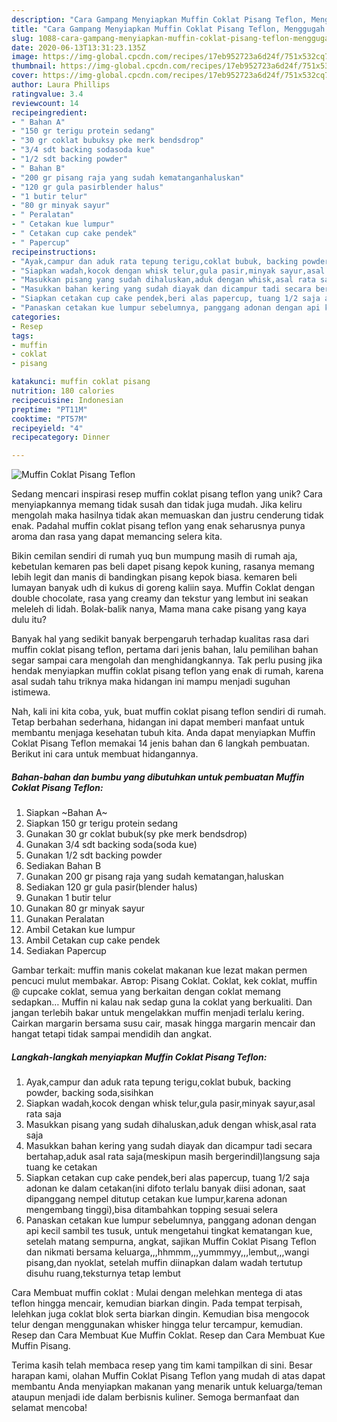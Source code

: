 ```yaml
---
description: "Cara Gampang Menyiapkan Muffin Coklat Pisang Teflon, Menggugah Selera"
title: "Cara Gampang Menyiapkan Muffin Coklat Pisang Teflon, Menggugah Selera"
slug: 1088-cara-gampang-menyiapkan-muffin-coklat-pisang-teflon-menggugah-selera
date: 2020-06-13T13:31:23.135Z
image: https://img-global.cpcdn.com/recipes/17eb952723a6d24f/751x532cq70/muffin-coklat-pisang-teflon-foto-resep-utama.jpg
thumbnail: https://img-global.cpcdn.com/recipes/17eb952723a6d24f/751x532cq70/muffin-coklat-pisang-teflon-foto-resep-utama.jpg
cover: https://img-global.cpcdn.com/recipes/17eb952723a6d24f/751x532cq70/muffin-coklat-pisang-teflon-foto-resep-utama.jpg
author: Laura Phillips
ratingvalue: 3.4
reviewcount: 14
recipeingredient:
- " Bahan A"
- "150 gr terigu protein sedang"
- "30 gr coklat bubuksy pke merk bendsdrop"
- "3/4 sdt backing sodasoda kue"
- "1/2 sdt backing powder"
- " Bahan B"
- "200 gr pisang raja yang sudah kematanganhaluskan"
- "120 gr gula pasirblender halus"
- "1 butir telur"
- "80 gr minyak sayur"
- " Peralatan"
- " Cetakan kue lumpur"
- " Cetakan cup cake pendek"
- " Papercup"
recipeinstructions:
- "Ayak,campur dan aduk rata tepung terigu,coklat bubuk, backing powder, backing soda,sisihkan"
- "Siapkan wadah,kocok dengan whisk telur,gula pasir,minyak sayur,asal rata saja"
- "Masukkan pisang yang sudah dihaluskan,aduk dengan whisk,asal rata saja"
- "Masukkan bahan kering yang sudah diayak dan dicampur tadi secara bertahap,aduk asal rata saja(meskipun masih bergerindil)langsung saja tuang ke cetakan"
- "Siapkan cetakan cup cake pendek,beri alas papercup, tuang 1/2 saja adonan ke dalam cetakan(ini difoto terlalu banyak diisi adonan, saat dipanggang nempel ditutup cetakan kue lumpur,karena adonan mengembang tinggi),bisa ditambahkan topping sesuai selera"
- "Panaskan cetakan kue lumpur sebelumnya, panggang adonan dengan api kecil sambil tes tusuk, untuk mengetahui tingkat kematangan kue, setelah matang sempurna, angkat, sajikan Muffin Coklat Pisang Teflon dan nikmati bersama keluarga,,,hhmmm,,,yummmyy,,,lembut,,,wangi pisang,dan nyoklat, setelah muffin diinapkan dalam wadah tertutup disuhu ruang,teksturnya tetap lembut"
categories:
- Resep
tags:
- muffin
- coklat
- pisang

katakunci: muffin coklat pisang 
nutrition: 180 calories
recipecuisine: Indonesian
preptime: "PT11M"
cooktime: "PT57M"
recipeyield: "4"
recipecategory: Dinner

---
```



![Muffin Coklat Pisang Teflon](https://img-global.cpcdn.com/recipes/17eb952723a6d24f/751x532cq70/muffin-coklat-pisang-teflon-foto-resep-utama.jpg)

Sedang mencari inspirasi resep muffin coklat pisang teflon yang unik? Cara menyiapkannya memang tidak susah dan tidak juga mudah. Jika keliru mengolah maka hasilnya tidak akan memuaskan dan justru cenderung tidak enak. Padahal muffin coklat pisang teflon yang enak seharusnya punya aroma dan rasa yang dapat memancing selera kita.

Bikin cemilan sendiri di rumah yuq bun mumpung masih di rumah aja, kebetulan kemaren pas beli dapet pisang kepok kuning, rasanya memang lebih legit dan manis di bandingkan pisang kepok biasa. kemaren beli lumayan banyak udh di kukus di goreng kaliin saya. Muffin Coklat dengan double chocolate, rasa yang creamy dan tekstur yang lembut ini seakan meleleh di lidah. Bolak-balik nanya, Mama mana cake pisang yang kaya dulu itu?

Banyak hal yang sedikit banyak berpengaruh terhadap kualitas rasa dari muffin coklat pisang teflon, pertama dari jenis bahan, lalu pemilihan bahan segar sampai cara mengolah dan menghidangkannya. Tak perlu pusing jika hendak menyiapkan muffin coklat pisang teflon yang enak di rumah, karena asal sudah tahu triknya maka hidangan ini mampu menjadi suguhan istimewa.


Nah, kali ini kita coba, yuk, buat muffin coklat pisang teflon sendiri di rumah. Tetap berbahan sederhana, hidangan ini dapat memberi manfaat untuk membantu menjaga kesehatan tubuh kita. Anda dapat menyiapkan Muffin Coklat Pisang Teflon memakai 14 jenis bahan dan 6 langkah pembuatan. Berikut ini cara untuk membuat hidangannya.

<!--inarticleads1-->

##### Bahan-bahan dan bumbu yang dibutuhkan untuk pembuatan Muffin Coklat Pisang Teflon:

1. Siapkan  ~Bahan A~
1. Siapkan 150 gr terigu protein sedang
1. Gunakan 30 gr coklat bubuk(sy pke merk bendsdrop)
1. Gunakan 3/4 sdt backing soda(soda kue)
1. Gunakan 1/2 sdt backing powder
1. Sediakan  Bahan B
1. Gunakan 200 gr pisang raja yang sudah kematangan,haluskan
1. Sediakan 120 gr gula pasir(blender halus)
1. Gunakan 1 butir telur
1. Gunakan 80 gr minyak sayur
1. Gunakan  Peralatan
1. Ambil  Cetakan kue lumpur
1. Ambil  Cetakan cup cake pendek
1. Sediakan  Papercup


Gambar terkait: muffin manis cokelat makanan kue lezat makan permen pencuci mulut membakar. Автор: Pisang Coklat. Coklat, kek coklat, muffin @ cupcake coklat, semua yang berkaitan dengan coklat memang sedapkan… Muffin ni kalau nak sedap guna la coklat yang berkualiti. Dan jangan terlebih bakar untuk mengelakkan muffin menjadi terlalu kering. Cairkan margarin bersama susu cair, masak hingga margarin mencair dan hangat tetapi tidak sampai mendidih dan angkat. 

<!--inarticleads2-->

##### Langkah-langkah menyiapkan Muffin Coklat Pisang Teflon:

1. Ayak,campur dan aduk rata tepung terigu,coklat bubuk, backing powder, backing soda,sisihkan
1. Siapkan wadah,kocok dengan whisk telur,gula pasir,minyak sayur,asal rata saja
1. Masukkan pisang yang sudah dihaluskan,aduk dengan whisk,asal rata saja
1. Masukkan bahan kering yang sudah diayak dan dicampur tadi secara bertahap,aduk asal rata saja(meskipun masih bergerindil)langsung saja tuang ke cetakan
1. Siapkan cetakan cup cake pendek,beri alas papercup, tuang 1/2 saja adonan ke dalam cetakan(ini difoto terlalu banyak diisi adonan, saat dipanggang nempel ditutup cetakan kue lumpur,karena adonan mengembang tinggi),bisa ditambahkan topping sesuai selera
1. Panaskan cetakan kue lumpur sebelumnya, panggang adonan dengan api kecil sambil tes tusuk, untuk mengetahui tingkat kematangan kue, setelah matang sempurna, angkat, sajikan Muffin Coklat Pisang Teflon dan nikmati bersama keluarga,,,hhmmm,,,yummmyy,,,lembut,,,wangi pisang,dan nyoklat, setelah muffin diinapkan dalam wadah tertutup disuhu ruang,teksturnya tetap lembut


Cara Membuat muffin coklat : Mulai dengan melehkan mentega di atas teflon hingga mencair, kemudian biarkan dingin. Pada tempat terpisah, lelehkan juga coklat blok serta biarkan dingin. Kemudian bisa mengocok telur dengan menggunakan whisker hingga telur tercampur, kemudian. Resep dan Cara Membuat Kue Muffin Coklat. Resep dan Cara Membuat Kue Muffin Pisang. 

Terima kasih telah membaca resep yang tim kami tampilkan di sini. Besar harapan kami, olahan Muffin Coklat Pisang Teflon yang mudah di atas dapat membantu Anda menyiapkan makanan yang menarik untuk keluarga/teman ataupun menjadi ide dalam berbisnis kuliner. Semoga bermanfaat dan selamat mencoba!
